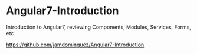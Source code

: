 # Angular7-Introduction
Introduction to Angular7, reviewing Components, Modules, Services, Forms, etc

https://github.com/jamdominguez/Angular7-Introduction

